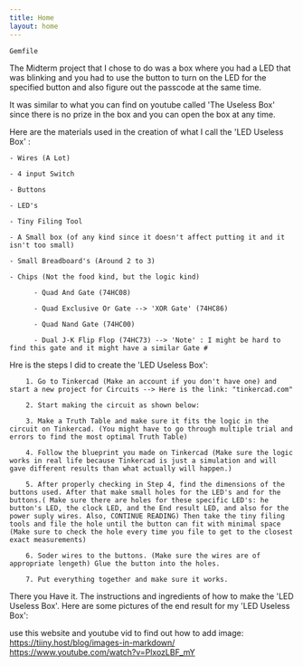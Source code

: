```yaml
---
title: Home
layout: home
---
```


`Gemfile`

The Midterm project that I chose to do was a box where you had a LED that was blinking and you had to use the button to turn on the LED for the specified button and also figure out the passcode at the same time.


It was similar to what you can find on youtube called 'The Useless Box' since there is no prize in the box and you can open the box at any time.


Here are the materials used in the creation of what I call the 'LED Useless Box' :
    
    - Wires (A Lot)
    
    - 4 input Switch
    
    - Buttons
    
    - LED's

    - Tiny Filing Tool
    
    - A Small box (of any kind since it doesn't affect putting it and it isn't too small)
    
    - Small Breadboard's (Around 2 to 3)
    
    - Chips (Not the food kind, but the logic kind)
          
          - Quad And Gate (74HC08)
          
          - Quad Exclusive Or Gate --> 'XOR Gate' (74HC86)
          
          - Quad Nand Gate (74HC00)
          
          - Dual J-K Flip Flop (74HC73) --> 'Note' : I might be hard to find this gate and it might have a similar Gate #



Hre is the steps I did to create the 'LED Useless Box':
        
        1. Go to Tinkercad (Make an account if you don't have one) and start a new project for Circuits --> Here is the link: "tinkercad.com"

        2. Start making the circuit as shown below:

        3. Make a Truth Table and make sure it fits the logic in the circuit on Tinkercad. (You might have to go through multiple trial and errors to find the most optimal Truth Table)

        4. Follow the blueprint you made on Tinkercad (Make sure the logic works in real life because Tinkercad is just a simulation and will gave different results than what actually will happen.)

        5. After properly checking in Step 4, find the dimensions of the buttons used. After that make small holes for the LED's and for the buttons.( Make sure there are holes for these specific LED's: he button's LED, the clock LED, and the End result LED, and also for the power suply wires. Also, CONTINUE READING) Then take the tiny filing tools and file the hole until the button can fit with minimal space (Make sure to check the hole every time you file to get to the closest exact measurements)

        6. Soder wires to the buttons. (Make sure the wires are of appropriate lengeth) Glue the button into the holes.

        7. Put everything together and make sure it works. 


There you Have it. The instructions and ingredients of how to make the 'LED Useless Box'. Here are some pictures of the end result for my 'LED Useless Box':


use this website and youtube vid to find out how to add image:
https://tiiny.host/blog/images-in-markdown/
https://www.youtube.com/watch?v=PlxozLBF_mY
